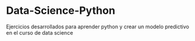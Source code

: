 # Data-Science-Python
Ejercicios desarrollados para aprender python y crear un modelo predictivo en el curso de data science

